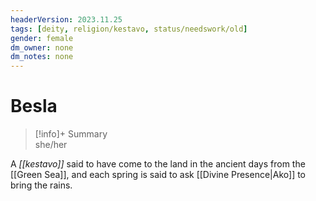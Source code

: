 ```yaml
---
headerVersion: 2023.11.25
tags: [deity, religion/kestavo, status/needswork/old]
gender: female
dm_owner: none
dm_notes: none
---
```

# Besla
>[!info]+ Summary  
> she/her

A *[[kestavo]]* said to have come to the land in the ancient days from the [[Green Sea]], and each spring is said to ask [[Divine Presence|Ako]] to bring the rains.

